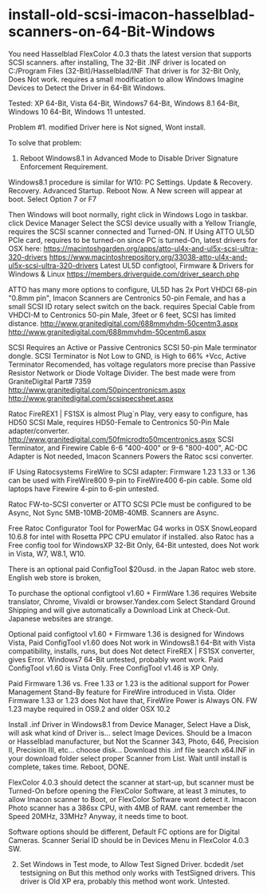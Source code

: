 # install-old-scsi-imacon-hasselblad-scanners-on-64-Bit-Windows

You need Hasselblad FlexColor 4.0.3 thats the latest version that supports SCSI scanners.
after installing,
The 32-Bit .INF driver is located on C:/Program Files (32-Bit)/Hasselblad/INF
That driver is for 32-Bit Only, Does Not work.
requires a small modification to allow Windows Imagine Devices to Detect the Driver in 64-Bit Windows. 

Tested:
XP 64-Bit, Vista 64-Bit, Windows7 64-Bit, Windows 8.1 64-Bit, Windows 10 64-Bit, Windows 11 untested.

Problem #1.
modified Driver here is Not signed,
Wont install.

To solve that problem:
1. Reboot Windows8.1 in Advanced Mode to Disable Driver Signature Enforcement Requirement.

Windows8.1 procedure is similar for W10:
PC Settings.
Update & Recovery.
Recovery.
Advanced Startup.
Reboot Now.
A New screen will appear at boot.
Select Option 7 or F7

Then Windows will boot normally,
right click in Windows Logo in taskbar.
click Device Manager
Select the SCSI device usually with a Yellow Triangle,
requires the SCSI scanner connected and Turned-ON.
If Using ATTO UL5D PCIe card, requires to be turned-on since PC is turned-On,
latest drivers for OSX here:
https://macintoshgarden.org/apps/atto-ul4x-and-ul5x-scsi-ultra-320-drivers
https://www.macintoshrepository.org/33038-atto-ul4x-and-ul5x-scsi-ultra-320-drivers
Latest UL5D configtool, Firmware & Drivers for Windows & Linux
https://members.driverguide.com/driver_search.php

ATTO has many more options to configure,
UL5D has 2x Port VHDCI 68-pin "0.8mm pin",
Imacon Scanners are Centronics 50-pin Female, and has a small SCSI ID rotary select switch on the back.
requires Special Cable from VHDCI-M to Centronics 50-pin Male,
3feet or 6 feet, SCSI has limited distance.
http://www.granitedigital.com/688mmvhdm-50centm3.aspx
http://www.granitedigital.com/688mmvhdm-50centm6.aspx

SCSI Requires an Active or Passive Centronics SCSI 50-pin Male terminator dongle.
SCSI Terminator is Not Low to GND, is High to 66% +Vcc, Active Terminator Recomended, has voltage regulators more precise than Passive Resistor Network or Diode Voltage Divider.
The best made were from GraniteDigital Part# 7359
http://www.granitedigital.com/50pincentronicsm.aspx
http://www.granitedigital.com/scsispecsheet.aspx

Ratoc FireREX1 | FS1SX is almost Plug´n Play, very easy to configure, 
has HD50 SCSI Male, requires HD50-Female to Centronics 50-Pin Male adapter/converter.
http://www.granitedigital.com/50fmicrodto50mcentronics.aspx
SCSI Terminator, and Firewire Cable 6-6 "400-400" or 9-6 "800-400", 
AC-DC Adapter is Not needed, Imacon Scanners Powers the Ratoc scsi converter.

IF Using Ratocsystems FireWire to SCSI adapter: 
Firmware 1.23 1.33 or 1.36
can be used with FireWire800 9-pin to FireWire400 6-pin cable.
Some old laptops have Firewire 4-pin to 6-pin untested.

Ratoc FW-to-SCSI converter or ATTO SCSI PCIe must be configured to be Async, Not Sync 5MB-10MB-20MB-40MB.
Scanners are Async.

Free Ratoc Configurator Tool for PowerMac G4 works in OSX SnowLeopard 10.6.8 for intel with Rosetta PPC CPU emulator if installed.
also Ratoc has a Free config tool for WindowsXP 32-Bit Only, 64-Bit untested, does Not work in Vista, W7, W8.1, W10.

There is an optional paid ConfigTool $20usd. in the Japan Ratoc web store. 
English web store is broken,

To purchase the optional configtool v1.60 + FirmWare 1.36
requires Website translator, Chrome, Vivaldi or browser.Yandex.com 
Select Standard Ground Shipping and will give automatically a Download Link at Check-Out.
Japanese websites are strange.

Optional paid configtool v1.60 + Firmware 1.36 is designed for Windows Vista, 
Paid ConfigTool v1.60 does Not work in Windows8.1 64-Bit with Vista compatibility, installs, runs, but does Not detect FireREX | FS1SX converter, gives Error.
Windows7 64-Bit untested, probably wont work.
Paid ConfigTool v1.60 is Vista Only.
Free ConfigTool v1.46 is XP Only.

Paid Firmware 1.36 vs. Free 1.33 or 1.23 is the aditional support for Power Management Stand-By feature for FireWire introduced in Vista.
Older Firmware 1.33 or 1.23 does Not have that, FireWire Power is Always ON.
FW 1.23 maybe required in OS9.2 and older OSX 10.2

Install .inf Driver in Windows8.1 from Device Manager,
Select Have a Disk,
will ask what kind of Driver is...
select Image Devices.
Should be a Imacon or Hasselblad manufacturer, but Not the Scanner 343, Photo, 646, Precision II, Precision III, etc...
choose disk...
Download this .inf file
search x64.INF in your download folder
select proper Scanner from List.
Wait until install is complete, takes time.
Reboot,
DONE.

FlexColor 4.0.3 should detect the scanner at start-up,
but scanner must be Turned-On before opening the FlexColor Software,
at least 3 minutes, to allow Imacon scanner to Boot, or FlexColor Software wont detect it.
Imacon Photo scanner has a 386sx CPU, with 4MB of RAM.
cant remember the Speed 20MHz, 33MHz?
Anyway, it needs time to boot.

Software options should be different,
Default FC options are for Digital Cameras.
Scanner Serial ID should be in Devices Menu in FlexColor 4.0.3 SW.

2. Set Windows in Test mode, to Allow Test Signed Driver.
bcdedit /set testsigning on
But this method only works with TestSigned drivers.
This driver is Old XP era, probably this method wont work. Untested.


